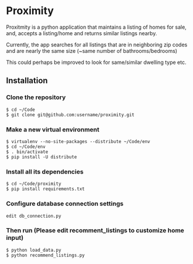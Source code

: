 # Proximity

Proxitmity is a python application that maintains a listing of homes for sale, and, accepts a listing/home and returns similar listings nearby.

Currently, the app searches for all listings that are in neighboring zip codes and are nearly the same size (~same number of bathrooms/bedrooms)

This could perhaps be improved to look for same/similar dwelling type etc.


## Installation

### Clone the repository

    $ cd ~/Code
    $ git clone git@github.com:username/proximity.git

### Make a new virtual environment

    $ virtualenv --no-site-packages --distribute ~/Code/env
    $ cd ~/Code/env
    $ . bin/activate
    $ pip install -U distribute

### Install all its dependencies

    $ cd ~/Code/proximity
    $ pip install requirements.txt

### Configure database connection settings

    edit db_connection.py 

### Then run (Please edit recomment_listings to customize home input)

    $ python load_data.py
    $ python recommend_listings.py